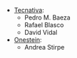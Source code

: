 - [Tecnativa](https://www.tecnativa.com):
  - Pedro M. Baeza
  - Rafael Blasco
  - David Vidal
- [Onestein](https://onestein.eu):
  - Andrea Stirpe
